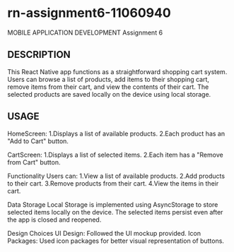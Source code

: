 
# rn-assignment6-11060940
MOBILE APPLICATION DEVELOPMENT Assignment 6

## DESCRIPTION
This React Native app functions as a straightforward shopping cart system. Users can browse a list of products, add items to their shopping cart, remove items from their cart, and view the contents of their cart. The selected products are saved locally on the device using local storage.

 ## USAGE

HomeScreen:
1.Displays a list of available products.
2.Each product has an "Add to Cart" button.

CartScreen:
1.Displays a list of selected items.
2.Each item has a "Remove from Cart" button.

Functionality
Users can:
1.View a list of available products.
2.Add products to their cart.
3.Remove products from their cart.
4.View the items in their cart.

Data Storage
Local Storage is implemented using AsyncStorage to store selected items locally on the device.
The selected items persist even after the app is closed and reopened.

Design Choices
UI Design: Followed the UI mockup provided.
Icon Packages: Used icon packages for better visual representation of buttons.